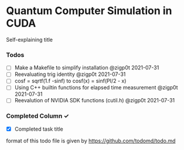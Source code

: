 # Quantum Computer Simulation in CUDA
Self-explaining title

### Todos
- [ ] Make a Makefile to simplify installation @zigp0t 2021-07-31
- [ ] Reevaluating trig identity @zigp0t 2021-07-31
- [ ] cosf = sqrtf(1.f -sinf) to cosf(x) = sinf(PI/2 - x)    
- [ ] Using C++ builtin functions for elapsed time measurement @zigp0t 2021-07-31
- [ ] Reevalution of NVIDIA SDK functions (cutil.h) @zigp0t 2021-07-31

### Completed Column ✓
- [x] Completed task title  

format of this todo file is given by https://github.com/todomd/todo.md
